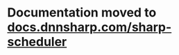 # 

# Documentation moved to [docs.dnnsharp.com/sharp-scheduler](https://docs.dnnsharp.com/sharp-scheduler/index.html)



